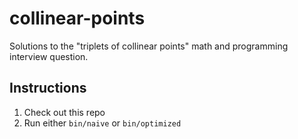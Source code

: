 # collinear-points

Solutions to the "triplets of collinear points" math and programming interview question.

## Instructions

1. Check out this repo
1. Run either `bin/naive` or `bin/optimized`
